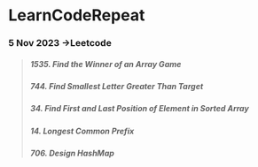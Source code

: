 # LearnCodeRepeat


###  5 Nov 2023 ->Leetcode
>  ##### 1535. Find the Winner of an Array Game #####
>  ##### 744. Find Smallest Letter Greater Than Target #####
>  ##### 34. Find First and Last Position of Element in Sorted Array #####
>  ##### 14. Longest Common Prefix #####
>  ##### 706. Design HashMap #####

